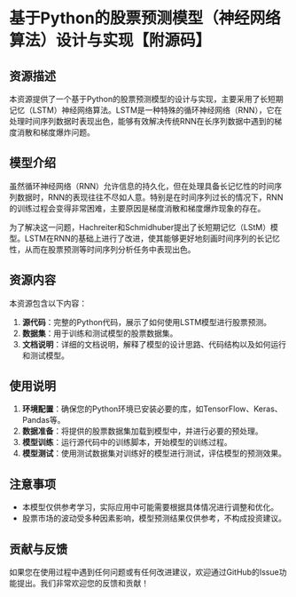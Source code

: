 # 基于Python的股票预测模型（神经网络算法）设计与实现【附源码】

## 资源描述

本资源提供了一个基于Python的股票预测模型的设计与实现，主要采用了长短期记忆（LSTM）神经网络算法。LSTM是一种特殊的循环神经网络（RNN），它在处理时间序列数据时表现出色，能够有效解决传统RNN在长序列数据中遇到的梯度消散和梯度爆炸问题。

## 模型介绍

虽然循环神经网络（RNN）允许信息的持久化，但在处理具备长记忆性的时间序列数据时，RNN的表现往往不尽如人意。特别是在时间序列过长的情况下，RNN的训练过程会变得非常困难，主要原因是梯度消散和梯度爆炸现象的存在。

为了解决这一问题，Hachreiter和Schmidhuber提出了长短期记忆（LStM）模型。LSTM在RNN的基础上进行了改进，使其能够更好地刻画时间序列的长记忆性，从而在股票预测等时间序列分析任务中表现出色。

## 资源内容

本资源包含以下内容：

1. **源代码**：完整的Python代码，展示了如何使用LSTM模型进行股票预测。
2. **数据集**：用于训练和测试模型的股票数据集。
3. **文档说明**：详细的文档说明，解释了模型的设计思路、代码结构以及如何运行和测试模型。

## 使用说明

1. **环境配置**：确保您的Python环境已安装必要的库，如TensorFlow、Keras、Pandas等。
2. **数据准备**：将提供的股票数据集加载到模型中，并进行必要的预处理。
3. **模型训练**：运行源代码中的训练脚本，开始模型的训练过程。
4. **模型测试**：使用测试数据集对训练好的模型进行测试，评估模型的预测效果。

## 注意事项

- 本模型仅供参考学习，实际应用中可能需要根据具体情况进行调整和优化。
- 股票市场的波动受多种因素影响，模型预测结果仅供参考，不构成投资建议。

## 贡献与反馈

如果您在使用过程中遇到任何问题或有任何改进建议，欢迎通过GitHub的Issue功能提出。我们非常欢迎您的反馈和贡献！
